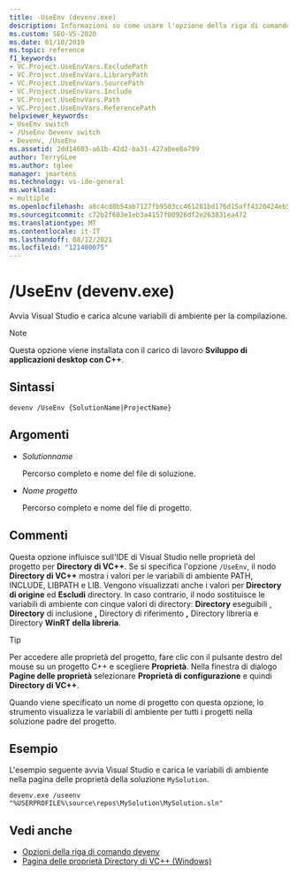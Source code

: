 ```yaml
---
title: -UseEnv (devenv.exe)
description: Informazioni su come usare l'opzione della riga di comando Devenv UseEnv per avviare Visual Studio e caricare determinate variabili di ambiente per la compilazione.
ms.custom: SEO-VS-2020
ms.date: 01/10/2019
ms.topic: reference
f1_keywords:
- VC.Project.UseEnvVars.ExcludePath
- VC.Project.UseEnvVars.LibraryPath
- VC.Project.UseEnvVars.SourcePath
- VC.Project.UseEnvVars.Include
- VC.Project.UseEnvVars.Path
- VC.Project.UseEnvVars.ReferencePath
helpviewer_keywords:
- UseEnv switch
- /UseEnv Devenv switch
- Devenv, /UseEnv
ms.assetid: 2dd14603-a61b-42d2-ba31-427a0ee8a799
author: TerryGLee
ms.author: tglee
manager: jmartens
ms.technology: vs-ide-general
ms.workload:
- multiple
ms.openlocfilehash: a8c4cd8b54ab7127fb9503cc461281bd176d15aff4320424eb5641eb4929d6ff
ms.sourcegitcommit: c72b2f603e1eb3a4157f00926df2e263831ea472
ms.translationtype: MT
ms.contentlocale: it-IT
ms.lasthandoff: 08/12/2021
ms.locfileid: "121400075"
---
```

# <a name="useenv-devenvexe"></a>/UseEnv (devenv.exe)

Avvia Visual Studio e carica alcune variabili di ambiente per la compilazione.

> [!NOTE]
> Questa opzione viene installata con il carico di lavoro **Sviluppo di applicazioni desktop con C++**.

## <a name="syntax"></a>Sintassi

```shell
devenv /UseEnv {SolutionName|ProjectName}
```

## <a name="arguments"></a>Argomenti

- *Solutionname*

  Percorso completo e nome del file di soluzione.

- *Nome progetto*

  Percorso completo e nome del file di progetto.

## <a name="remarks"></a>Commenti

Questa opzione influisce sull'IDE di Visual Studio nelle proprietà del progetto per **Directory di VC++**. Se si specifica l'opzione `/UseEnv`, il nodo **Directory di VC++** mostra i valori per le variabili di ambiente PATH, INCLUDE, LIBPATH e LIB. Vengono visualizzati anche i valori per **Directory di origine** ed **Escludi** directory. In caso contrario, il nodo sostituisce le variabili di ambiente con cinque valori di directory: **Directory** eseguibili , **Directory** di inclusione **,** Directory di riferimento **,** Directory libreria e Directory **WinRT della libreria**.

> [!TIP]
> Per accedere alle proprietà del progetto, fare clic con il pulsante destro del mouse su un progetto C++ e scegliere **Proprietà**. Nella finestra di dialogo **Pagine delle proprietà** selezionare **Proprietà di configurazione** e quindi **Directory di VC++**.

Quando viene specificato un nome di progetto con questa opzione, lo strumento visualizza le variabili di ambiente per tutti i progetti nella soluzione padre del progetto.

## <a name="example"></a>Esempio

L'esempio seguente avvia Visual Studio e carica le variabili di ambiente nella pagina delle proprietà della soluzione `MySolution`.

```shell
devenv.exe /useenv "%USERPROFILE%\source\repos\MySolution\MySolution.sln"
```

## <a name="see-also"></a>Vedi anche

- [Opzioni della riga di comando devenv](../../ide/reference/devenv-command-line-switches.md)
- [Pagina delle proprietà Directory di VC++ (Windows)](/cpp/build/reference/vcpp-directories-property-page)
